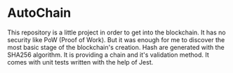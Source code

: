 # AutoChain

This repository is a little project in order to get into the blockchain.
It has no security like PoW (Proof of Work).
But it was enough for me to discover the most basic stage of the blockchain's creation.
Hash are generated with the SHA256 algorithm.
It is providing a chain and it's validation method.
It comes with unit tests written with the help of Jest.